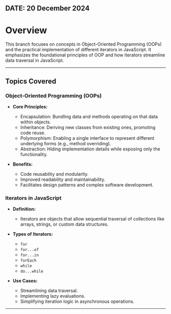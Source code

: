 ## DATE: 20 December 2024

# Overview
This branch focuses on concepts in Object-Oriented Programming (OOPs) and the practical implementation of different iterators in JavaScript. It emphasizes the foundational principles of OOP and how iterators streamline data traversal in JavaScript.

---

## Topics Covered

### Object-Oriented Programming (OOPs)
- **Core Principles:**
  - Encapsulation: Bundling data and methods operating on that data within objects.
  - Inheritance: Deriving new classes from existing ones, promoting code reuse.
  - Polymorphism: Enabling a single interface to represent different underlying forms (e.g., method overriding).
  - Abstraction: Hiding implementation details while exposing only the functionality.

- **Benefits:**
  - Code reusability and modularity.
  - Improved readability and maintainability.
  - Facilitates design patterns and complex software development.

### Iterators in JavaScript
- **Definition:**
  - Iterators are objects that allow sequential traversal of collections like arrays, strings, or custom data structures.

- **Types of Iterators:**
  - `for`
  - `for...of`
  - `for...in`
  - `forEach`
  - `while`
  - `do...while`

- **Use Cases:**
  - Streamlining data traversal.
  - Implementing lazy evaluations.
  - Simplifying iteration logic in asynchronous operations.

---

